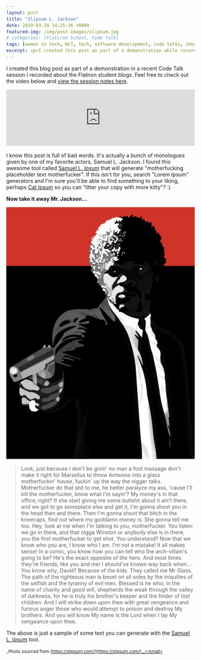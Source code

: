 ```yaml
---
layout: post
title: "Slipsum L. Jackson"
date: 2019-03-29 14:25:36 +0000
featured-img: /img/post-images/slipsum.jpg
# categories: [Flatiron School, Code Talk]
tags: [women in tech, WiT, tech, software development, code talks, Jekyll, GitHub pages, blogging, Lorem Ipsum]
excerpt: <p>I created this post as part of a demonstration while recording a Code Talk video! Find great resources on blogging, GitHub Pages, Jekyll, and Lorem Ipsum generators here.</p>
---
```


I created this blog post as part of a demonstration in a recent Code Talk session I recorded about the Flatiron student blogs. Feel free to check out the video below and [view the session notes here](http://bit.ly/code-talk-flatiron-blog).

<iframe width="100%" frameborder="0" src="https://www.youtube.com/embed/Hvq6u0CW6R0" allowfullscreen></iframe>

I know this post is full of bad words. It's actually a bunch of monologues given by one of my favorite actors, Samuel L. Jackson. I found this awesome tool called [Samuel L. Ipsum](https://slipsum.com/) that will generate "motherfucking placeholder text motherfucker". If this isn't for you, search "Lorem Ipsum" generators and I'm sure you'll be able to find something to your liking, perhaps [Cat Ipsum](http://www.catipsum.com/index.php#.XJ7RhutKhTa) so you can "litter your copy with more kitty"? :)

**Now take it away Mr. Jackson...**

![Samuel L. Jackson as Jules Winnfield from Pulp Fiction](/img/post-images/slipsum.jpg)

>Look, just because I don't be givin' no man a foot massage don't make it right for Marsellus to throw Antwone into a glass motherfuckin' house, fuckin' up the way the nigger talks. Motherfucker do that shit to me, he better paralyze my ass, 'cause I'll kill the motherfucker, know what I'm sayin'?
>My money's in that office, right? If she start giving me some bullshit about it ain't there, and we got to go someplace else and get it, I'm gonna shoot you in the head then and there. Then I'm gonna shoot that bitch in the kneecaps, find out where my goddamn money is. She gonna tell me too. Hey, look at me when I'm talking to you, motherfucker. You listen: we go in there, and that nigga Winston or anybody else is in there, you the first motherfucker to get shot. You understand?
>Now that we know who you are, I know who I am. I'm not a mistake! It all makes sense! In a comic, you know how you can tell who the arch-villain's going to be? He's the exact opposite of the hero. And most times they're friends, like you and me! I should've known way back when... You know why, David? Because of the kids. They called me Mr Glass.
>The path of the righteous man is beset on all sides by the iniquities of the selfish and the tyranny of evil men. Blessed is he who, in the name of charity and good will, shepherds the weak through the valley of darkness, for he is truly his brother's keeper and the finder of lost children. And I will strike down upon thee with great vengeance and furious anger those who would attempt to poison and destroy My brothers. And you will know My name is the Lord when I lay My vengeance upon thee.

The above is just a sample of some text you can generate with the [Samuel L. Ipsum](https://slipsum.com/) tool.

<small>_Photo sourced from [https://slipsum.com/](https://slipsum.com/)._</small>
